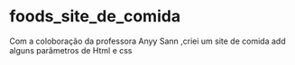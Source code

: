 # foods_site_de_comida
Com a coloboração da professora Anyy Sann ,criei um site de comida add alguns parâmetros de Html e css
